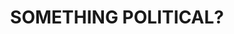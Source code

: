 ---
layout: post
title: 'SOMETHING POLITICAL? '
category: headlines
image: true
hl-title: 'SOMETHING POLITICAL?'
hl-desc: 'Local observers are asking whether there is something political behind this one-on-one meeting between Cong. Aris C. Aumentado (right) and City Mayor Baba Yap (left) inside one of the city restaurants in the city yesterday noon. Just asking. (Photo courtesy of the FB page of Winston Rabe)'
dated: Sept 24 - 30, 2017
---